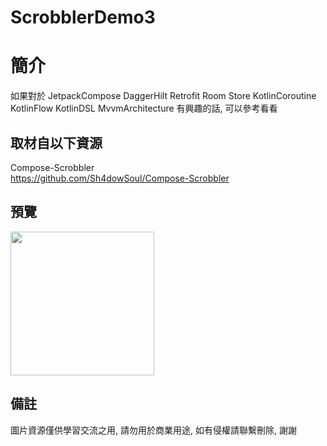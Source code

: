 # ScrobblerDemo3

簡介
==================================
如果對於 JetpackCompose DaggerHilt Retrofit Room Store KotlinCoroutine KotlinFlow KotlinDSL MvvmArchitecture 有興趣的話, 可以參考看看                               

取材自以下資源
--------
Compose-Scrobbler           
https://github.com/Sh4dowSoul/Compose-Scrobbler                                                                                                                 
                                                                                                                
預覽
--------
<p align="left">
  <img src="https://i.imgur.com/uo8k1EB.png" width="230"/>
</p> 

備註
--------
圖片資源僅供學習交流之用, 請勿用於商業用途, 如有侵權請聯繫刪除, 謝謝   
